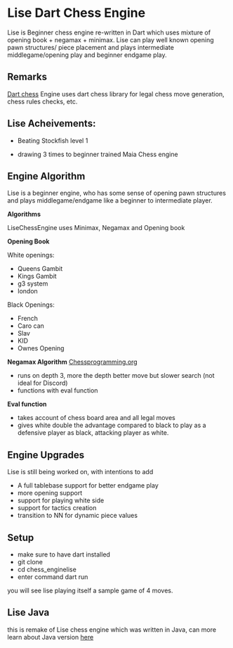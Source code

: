 # Lise Dart Chess Engine

Lise is Beginner chess engine re-written in Dart which uses mixture of opening book + negamax + minimax.
Lise can play well known opening pawn structures/ piece placement and plays intermediate middlegame/opening play and beginner endgame play.

## Remarks

[Dart chess](https://github.com/davecom/chess.dart) 
Engine uses dart chess library for legal chess move generation, chess rules checks, etc.

## Lise Acheivements:

- Beating Stockfish level 1

- drawing 3 times to beginner trained Maia Chess engine

## Engine Algorithm

Lise is a beginner engine, who has some sense of opening pawn structures and plays middlegame/endgame
like a beginner to intermediate player.

**Algorithms**

LiseChessEngine uses Minimax, Negamax and Opening book

**Opening Book**

White openings:

- Queens Gambit
- Kings Gambit
- g3 system
- london

Black Openings:

- French
- Caro can
- Slav
- KID
- Ownes Opening

**Negamax Algorithm**
[Chessprogramming.org](https://www.chessprogramming.org/Negamax)

- runs on depth 3, more the depth better move but slower search (not ideal for Discord)
- functions with eval function

**Eval function**

- takes account of chess board area and all legal moves
- gives white double the advantage compared to black to play as a defensive player as black, attacking player as white.

## Engine Upgrades

Lise is still being worked on, with intentions to add

- A full tablebase support for better endgame play
- more opening support
- support for playing white side
- support for tactics creation
- transition to NN for dynamic piece values

## Setup

- make sure to have dart installed
- git clone
- cd chess_enginelise
- enter command dart run

you will see lise playing itself a sample game of 4 moves.

## Lise Java

this is remake of Lise chess engine which was written in Java, can more learn about Java version [here](https://github.com/jalpp/LiseChessEngine)
